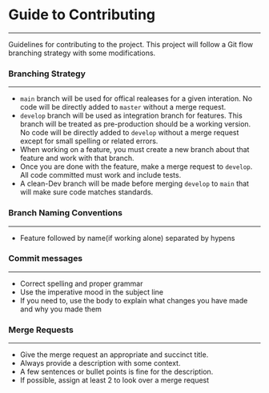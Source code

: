 # Guide to Contributing
---
Guidelines for contributing to the project. This project will follow a Git flow branching strategy with some modifications.

### Branching Strategy
--- 
-  `main` branch will be used for offical realeases for a given interation. No code will be directly added to `master` without a merge request.
-  `develop` branch will be used as integration branch for features. This branch will be treated as pre-production should be a working version. No code will be directly added to `develop` without a merge request except for small spelling or related errors.
-  When working on a feature, you must create a new branch about that feature and work with that branch.
-  Once you are done with the feature, make a merge request to `develop`. All code committed must work and include tests.
-  A clean-Dev branch will be made before merging `develop` to `main` that will make sure code matches standards.

### Branch Naming Conventions
---
- Feature followed by name(if working alone) separated by hypens

### Commit messages
--- 
- Correct spelling and proper grammar
- Use the imperative mood in the subject line
- If you need to, use the body to explain what changes you have made and why you made them

### Merge Requests
--- 
- Give the merge request an appropriate and succinct title.
- Always provide a description with some context.
- A few sentences or bullet points is fine for the description.
- If possible, assign at least 2 to look over a merge request

